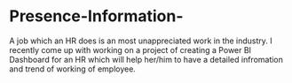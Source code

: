 # Presence-Information-
A job which an HR does is an most unappreciated work in the industry. I recently come up with working on a project of creating a Power BI Dashboard for an HR which will help her/him to have a detailed infromation and trend of working of employee.
